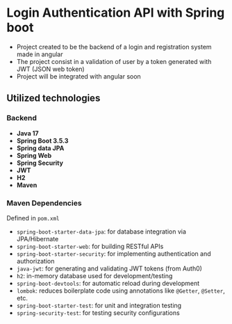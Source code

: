 # Login Authentication API with Spring boot 

- Project created to be the backend of a login and registration system made in angular
- The project consist in a validation of user by a token generated with JWT (JSON web token) 
- Project will be integrated with angular soon

## Utilized technologies

### Backend
- **Java 17**
- **Spring Boot 3.5.3**
- **Spring data JPA**
- **Spring Web**
- **Spring Security**
- **JWT**
- **H2**
- **Maven**

### Maven Dependencies
Defined in `pom.xml`
- `spring-boot-starter-data-jpa`: for database integration via JPA/Hibernate
- `spring-boot-starter-web`: for building RESTful APIs
- `spring-boot-starter-security`: for implementing authentication and authorization
- `java-jwt`: for generating and validating JWT tokens (from Auth0)
- `h2`: in-memory database used for development/testing
- `spring-boot-devtools`: for automatic reload during development
- `lombok`: reduces boilerplate code using annotations like `@Getter`, `@Setter`, etc.
- `spring-boot-starter-test`: for unit and integration testing
- `spring-security-test`: for testing security configurations

